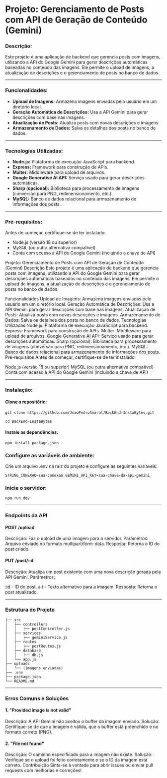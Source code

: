 # Projeto: Gerenciamento de Posts com API de Geração de Conteúdo (Gemini)
### Descrição:
Este projeto é uma aplicação de backend que gerencia posts com imagens, utilizando a API do Google Gemini para gerar descrições automáticas baseadas no conteúdo das imagens. Ele permite o upload de imagens, a atualização de descrições e o gerenciamento de posts no banco de dados.

---

### Funcionalidades:
- <b>Upload de Imagens:</b> Armazena imagens enviadas pelo usuário em um diretório local.
- <b>Geração Automática de Descrições:</b> Usa a API Gemini para gerar descrições com base nas imagens.
- <b>Atualização de Posts:</b> Atualiza posts com novas descrições e imagens.
- <b>Armazenamento de Dados:</b> Salva os detalhes dos posts no banco de dados.

---

### Tecnologias Utilizadas:
- <b>Node.js:</b> Plataforma de execução JavaScript para backend.
- <b>Express:</b> Framework para construção de APIs.
- <b>Multer:</b> Middleware para upload de arquivos.
- <b>Google Generative AI API:</b> Serviço usado para gerar descrições automáticas.
- <b>Sharp (opcional):</b> Biblioteca para processamento de imagens (conversão para PNG, redimensionamento, etc.).
- <b>MySQL:</b> Banco de dados relacional para armazenamento de informações dos posts.

---
### Pré-requisitos:
Antes de começar, certifique-se de ter instalado:

- Node.js (versão 18 ou superior)
- MySQL (ou outra alternativa compatível)
- Conta com acesso à API do Google Gemini (incluindo a chave de API)


Projeto: Gerenciamento de Posts com API de Geração de Conteúdo (Gemini)
Descrição
Este projeto é uma aplicação de backend que gerencia posts com imagens, utilizando a API do Google Gemini para gerar descrições automáticas baseadas no conteúdo das imagens. Ele permite o upload de imagens, a atualização de descrições e o gerenciamento de posts no banco de dados.

Funcionalidades
Upload de Imagens: Armazena imagens enviadas pelo usuário em um diretório local.
Geração Automática de Descrições: Usa a API Gemini para gerar descrições com base nas imagens.
Atualização de Posts: Atualiza posts com novas descrições e imagens.
Armazenamento de Dados: Salva os detalhes dos posts no banco de dados.
Tecnologias Utilizadas
Node.js: Plataforma de execução JavaScript para backend.
Express: Framework para construção de APIs.
Multer: Middleware para upload de arquivos.
Google Generative AI API: Serviço usado para gerar descrições automáticas.
Sharp (opcional): Biblioteca para processamento de imagens (conversão para PNG, redimensionamento, etc.).
MySQL: Banco de dados relacional para armazenamento de informações dos posts.
Pré-requisitos
Antes de começar, certifique-se de ter instalado:

Node.js (versão 18 ou superior)
MySQL (ou outra alternativa compatível)
Conta com acesso à API do Google Gemini (incluindo a chave de API)

---

### Instalação:
#### Clone o repositório:

```git clone https://github.com/JoaoPedroAmaral/BackEnd-InstaBytes.git```

```cd BackEnd-InstaBytes```

#### Instale as dependências:

```npm install package.json```

### Configure as variáveis de ambiente:
Crie um arquivo .env na raiz do projeto e configure as seguintes variáveis:

`STRING_CONEXAO=sua-conexao
GEMINI_API_KEY=sua-chave-da-api-gemini`

### Inicie o servidor:

`npm run dev`

---

### Endpoints da API
#### POST /upload
Descrição: Faz o upload de uma imagem para o servidor.
Parâmetros: Arquivo enviado no formato multipart/form-data.
Resposta: Retorna o ID do post criado.

#### PUT /post/:id
Descrição: Atualiza um post existente com uma nova descrição gerada pela API Gemini.
Parâmetros:

:id - ID do post.
alt - Texto alternativo para a imagem.
Resposta: Retorna o post atualizado.

---

### Estrutura do Projeto

```plaintext
├── src
│   ├── controllers
│   │   ├── postController.js
│   ├── services
│   │   ├── geminiService.js
│   ├── routes
│   │   ├── postRoutes.js
│   ├── database
│   │   ├── db.js
│   └── app.js
├── uploads
│   └── (imagens enviadas)
├── .env
├── package.json
└── README.md
```

---

### Erros Comuns e Soluções
#### 1. "Provided image is not valid"
Descrição: A API Gemini não aceitou o buffer da imagem enviado.
Solução: Certifique-se de que a imagem é válida, que o buffer está preenchido e no formato correto (PNG).
#### 2. "File not found"
Descrição: O caminho especificado para a imagem não existe.
Solução: Verifique se o upload foi feito corretamente e se o ID da imagem está correto.
Contribuição
Sinta-se à vontade para abrir issues ou enviar pull requests com melhorias e correções!
